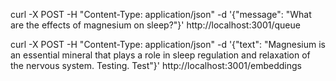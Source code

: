 curl -X POST -H "Content-Type: application/json" -d '{"message": "What are the effects of magnesium on sleep?"}' http://localhost:3001/queue

curl -X POST -H "Content-Type: application/json" -d '{"text": "Magnesium is an essential mineral that plays a role in sleep regulation and relaxation of the nervous system. Testing. Test"}' http://localhost:3001/embeddings
